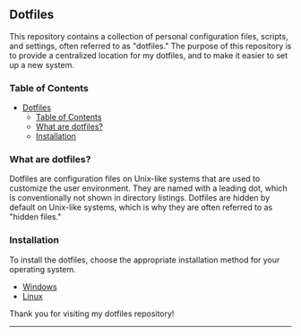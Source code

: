 ## Dotfiles

This repository contains a collection of personal configuration files, scripts, and settings, often referred to as "dotfiles." The purpose of this repository is to provide a centralized location for my dotfiles, and to make it easier to set up a new system.

### Table of Contents

- [Dotfiles](#dotfiles)
  - [Table of Contents](#table-of-contents)
  - [What are dotfiles?](#what-are-dotfiles)
  - [Installation](#installation)

### What are dotfiles?

Dotfiles are configuration files on Unix-like systems that are used to customize the user environment. They are named with a leading dot, which is conventionally not shown in directory listings. Dotfiles are hidden by default on Unix-like systems, which is why they are often referred to as "hidden files."

### Installation

To install the dotfiles, choose the appropriate installation method for your operating system.

- [Windows](./windows/README.md)
- [Linux](./linux/README.md)

Thank you for visiting my dotfiles repository!

---